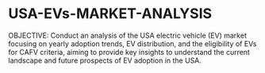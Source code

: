 # USA-EVs-MARKET-ANALYSIS

OBJECTIVE: 
Conduct an analysis of the USA electric vehicle (EV) market focusing on yearly adoption trends, EV distribution, and the eligibility of EVs for CAFV criteria, aiming to provide key insights to understand the current landscape and future prospects of EV adoption in the USA.

